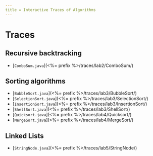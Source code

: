 ```yaml
---
title = Interactive Traces of Algorithms
---
```


# Traces

## Recursive backtracking

<section class="tiny-column">

- [`ComboSum.java`](<%= prefix %>/traces/lab2/ComboSum/)

</section>

## Sorting algorithms

<section class="tiny-column">

- [`BubbleSort.java`](<%= prefix %>/traces/lab3/BubbleSort/)
- [`SelectionSort.java`](<%= prefix %>/traces/lab3/SelectionSort/)
- [`InsertionSort.java`](<%= prefix %>/traces/lab3/InsertionSort/)
- [`ShellSort.java`](<%= prefix %>/traces/lab3/ShellSort/)
- [`Quicksort.java`](<%= prefix %>/traces/lab4/Quicksort/)
- [`MergeSort.java`](<%= prefix %>/traces/lab4/MergeSort/)

</section>

## Linked Lists

<section class="tiny-column">

- [`StringNode.java`](<%= prefix %>/traces/lab5/StringNode/)

</section>
